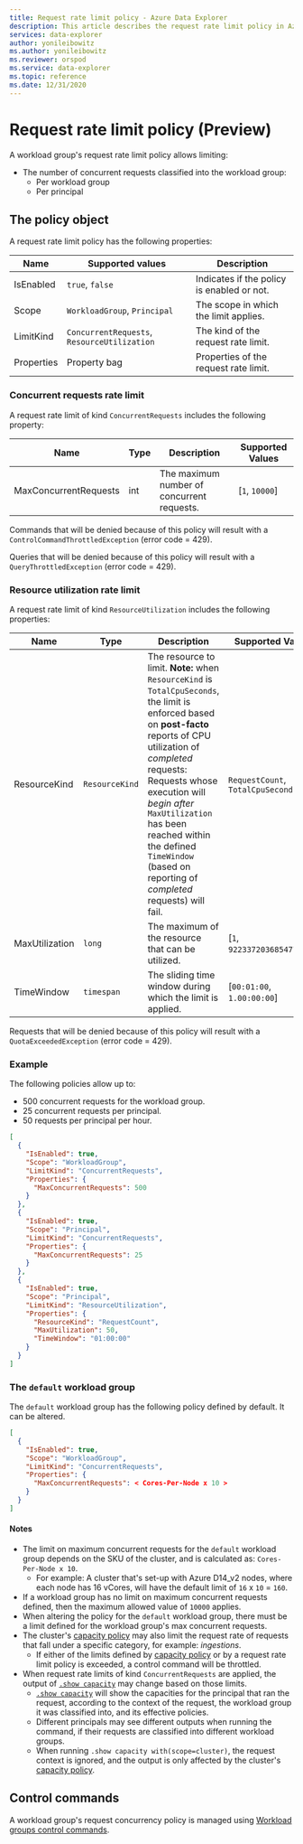 ```yaml
---
title: Request rate limit policy - Azure Data Explorer
description: This article describes the request rate limit policy in Azure Data Explorer.
services: data-explorer
author: yonileibowitz
ms.author: yonileibowitz
ms.reviewer: orspod
ms.service: data-explorer
ms.topic: reference
ms.date: 12/31/2020
---
```

# Request rate limit policy (Preview)

A workload group's request rate limit policy allows limiting:

* The number of concurrent requests classified into the workload group:
  * Per workload group
  * Per principal

## The policy object

A request rate limit policy has the following properties:

| Name       | Supported values                            | Description                                |
|------------|---------------------------------------------|--------------------------------------------|
| IsEnabled  | `true`, `false`                             | Indicates if the policy is enabled or not. |
| Scope      | `WorkloadGroup`, `Principal`                | The scope in which the limit applies.      |
| LimitKind  | `ConcurrentRequests`, `ResourceUtilization` | The kind of the request rate limit.        |
| Properties | Property bag                                | Properties of the request rate limit.      |

### Concurrent requests rate limit

A request rate limit of kind `ConcurrentRequests` includes the following property:

| Name                  | Type | Description                                | Supported Values |
|-----------------------|------|--------------------------------------------|------------------|
| MaxConcurrentRequests | int  | The maximum number of concurrent requests. | [`1`, `10000`]   |

Commands that will be denied because of this policy will result with a `ControlCommandThrottledException` (error code = 429).

Queries that will be denied because of this policy will result with a `QueryThrottledException` (error code = 429).

### Resource utilization rate limit

A request rate limit of kind `ResourceUtilization` includes the following properties:

| Name           | Type           | Description                                                                                                                                                                                                                                                                                                                                        | Supported Values                  |
|----------------|----------------|----------------------------------------------------------------------------------------------------------------------------------------------------------------------------------------------------------------------------------------------------------------------------------------------------------------------------------------------------|-----------------------------------|
| ResourceKind   | `ResourceKind` | The resource to limit. **Note:** when `ResourceKind` is `TotalCpuSeconds`, the limit is enforced based on **post-facto** reports of CPU utilization of *completed* requests: Requests whose execution will *begin after* `MaxUtilization` has been reached within the defined `TimeWindow` (based on reporting of *completed* requests) will fail. | `RequestCount`, `TotalCpuSeconds` |
| MaxUtilization | `long`         | The maximum of the resource that can be utilized.                                                                                                                                                                                                                                                                                                  | [`1`, `9223372036854775807`]      |
| TimeWindow     | `timespan`     | The sliding time window during which the limit is applied.                                                                                                                                                                                                                                                                                         | [`00:01:00`, `1.00:00:00`]        |

Requests that will be denied because of this policy will result with a `QuotaExceededException` (error code = 429).

### Example

The following policies allow up to:

* 500 concurrent requests for the workload group.
* 25 concurrent requests per principal.
* 50 requests per principal per hour.

```json
[
  {
    "IsEnabled": true,
    "Scope": "WorkloadGroup",
    "LimitKind": "ConcurrentRequests",
    "Properties": {
      "MaxConcurrentRequests": 500
    }
  },
  {
    "IsEnabled": true,
    "Scope": "Principal",
    "LimitKind": "ConcurrentRequests",
    "Properties": {
      "MaxConcurrentRequests": 25
    }
  },
  {
    "IsEnabled": true,
    "Scope": "Principal",
    "LimitKind": "ResourceUtilization",
    "Properties": {
      "ResourceKind": "RequestCount",
      "MaxUtilization": 50,
      "TimeWindow": "01:00:00"
    }
  }
]
```

### The `default` workload group

The `default` workload group has the following policy defined by default. It can be altered.

```json
[
  {
    "IsEnabled": true,
    "Scope": "WorkloadGroup",
    "LimitKind": "ConcurrentRequests",
    "Properties": {
      "MaxConcurrentRequests": < Cores-Per-Node x 10 >
    }
  }
]
```

#### Notes

* The limit on maximum concurrent requests for the `default` workload group depends on the SKU of the cluster, and is calculated as: `Cores-Per-Node x 10`.
  * For example: A cluster that's set-up with Azure D14_v2 nodes, where each node has 16 vCores, will have the default limit of `16` x `10` = `160`.
* If a workload group has no limit on maximum concurrent requests defined, then the maximum allowed value of `10000` applies.
* When altering the policy for the `default` workload group, there must be a limit defined for the workload group's max concurrent requests.
* The cluster's [capacity policy](capacitypolicy.md) may also limit the request rate of requests that fall under a specific category, for example: *ingestions*.
  * If either of the limits defined by [capacity policy](capacitypolicy.md) or by a request rate limit policy is exceeded, a control command will be throttled.
* When request rate limits of kind `ConcurrentRequests` are applied, the output of [`.show capacity`](diagnostics.md#show-capacity) may change based on those limits.
  * [`.show capacity`](diagnostics.md#show-capacity) will show the capacities for the principal that ran the request, according to the context of the request,
    the workload group it was classified into, and its effective policies.
  * Different principals may see different outputs when running the command, if their requests are classified into different workload groups.
  * When running `.show capacity with(scope=cluster)`, the request context is ignored, and the output is only affected by the cluster's [capacity policy](capacitypolicy.md).

## Control commands

A workload group's request concurrency policy is managed using [Workload groups control commands](workload-groups-commands.md).
